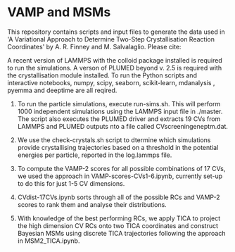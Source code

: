 # VAMP and MSMs

This repository contains scripts and input files to generate the data used in 'A Variational Approach to Determine Two-Step Crystallisation Reaction Coordinates' by A. R. Finney and M. Salvalaglio. Please cite:


A recent version of LAMMPS with the colloid package installed is required to run the simulations. A verson of PLUMED beyond v. 2.5 is required with the crystallisation module installed.
To run the Python scripts and interactive notebooks, numpy, scipy, seaborn, scikit-learn, mdanalysis , pyemma and deeptime are all reqired.


1. To run the particle simulations, execute run-sims.sh. This will perform 1000 independent simulations using the LAMMPS input file in ./master. The script also executes the PLUMED driver and extracts 19 CVs from LAMMPS and PLUMED outputs nto a file called CVscreeningeneptm.dat.

2. We use the check-crystals.sh script to dtermine which simulations provide crystallising trajectories based on a threshold in the potential energies per particle, reported in the log.lammps file. 

2. To compute the VAMP-2 scores for all possible combinations of 17 CVs, we used the approach in VAMP-scores-CVs1-6.ipynb, currently set-up to do this for just 1-5 CV dimensions.

3. CVdist-17CVs.ipynb sorts through all of the possible RCs and VAMP-2 scores to rank them and analyse their distributions.

4. With knowledge of the best performing RCs, we apply TICA to project the high dimension CV RCs onto two TICA coordinates and construct Bayesian MSMs using discrete TICA trajectories following the approach in MSM2_TICA.ipynb.
